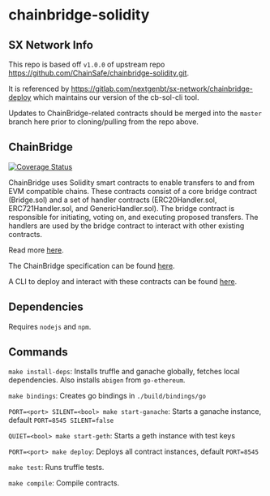 # chainbridge-solidity

## SX Network Info

This repo is based off `v1.0.0` of upstream repo https://github.com/ChainSafe/chainbridge-solidity.git.

It is referenced by https://gitlab.com/nextgenbt/sx-network/chainbridge-deploy which maintains our version of the cb-sol-cli tool.

Updates to ChainBridge-related contracts should be merged into the `master` branch here prior to cloning/pulling from the repo above.

## ChainBridge

[![Coverage Status](https://coveralls.io/repos/github/ChainSafe/chainbridge-solidity/badge.svg?branch=master)](https://coveralls.io/github/ChainSafe/chainbridge-solidity?branch=master)

ChainBridge uses Solidity smart contracts to enable transfers to and from EVM compatible chains. These contracts consist of a core bridge contract (Bridge.sol) and a set of handler contracts (ERC20Handler.sol, ERC721Handler.sol, and GenericHandler.sol). The bridge contract is responsible for initiating, voting on, and executing proposed transfers. The handlers are used by the bridge contract to interact with other existing contracts.

Read more [here](https://www.notion.so/chainsafe/ChainBridge-Solidity-ad0b0e53e5204e7c8e5e850cbd40392b).

The ChainBridge specification can be found [here](https://github.com/ChainSafe/chainbridge-spec).

A CLI to deploy and interact with these contracts can be found [here](https://github.com/ChainSafe/chainbridge-deploy/tree/master/cb-sol-cli).

## Dependencies

Requires `nodejs` and `npm`.

## Commands

`make install-deps`: Installs truffle and ganache globally, fetches local dependencies. Also installs `abigen` from `go-ethereum`.

`make bindings`: Creates go bindings in `./build/bindings/go`

`PORT=<port> SILENT=<bool> make start-ganache`: Starts a ganache instance, default `PORT=8545 SILENT=false`

`QUIET=<bool> make start-geth`: Starts a geth instance with test keys

`PORT=<port> make deploy`: Deploys all contract instances, default `PORT=8545`

`make test`: Runs truffle tests.

`make compile`: Compile contracts.
